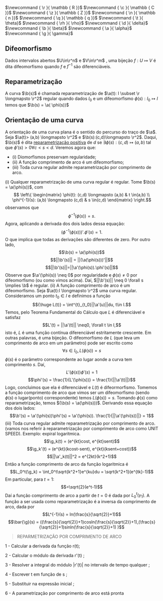 $\newcommand { \r }{ \mathbb { R }}$
$\newcommand { \c }{ \mathbb { C }}$
$\newcommand { \z }{ \mathbb { Z }}$
$\newcommand { \n }{ \mathbb { n }}$
$\newcommand { \q }{ \mathbb { q }}$
$\newcommand { \t }{ \theta}$
$\newcommand { \rh }{ \rho}$
$\newcommand { \d }{ \delta}$
$\newcommand { \b }{ \beta}$
$\newcommand { \a }{ \alpha}$
$\newcommand { \g }{ \gamma}$
## Difeomorfismo
Dados intervalos abertos $U\in\r^n$  e  $V\in\r^m$ , uma bijeção $f:U \longmapsto V$ é dita difeomorfismo quando $f$ e $f^{-1}$ são diferenciáveis.
## Reparametrização
A curva $\b(s)$ é chamada reparametrização de $\a(t): I \subset \r \longmapsto \r^2$ regular quando dados $I_0$ e um difeomorfismo $\phi(s):I_0 \longmapsto I$ temos que $\b(s) = \a( \phi(s))$ 
## Orientação de uma curva
A orientação de uma curva plana é o sentido do percurso do traço de $\a$.
Seja $\a(t)> (a,b) \longmapsto \r^2$ e $\b(s):(c,d)\longmapsto \r^2$. Daqui, $\b(s)$ é dita <u>reparametrização positiva</u> de $d$ se $\exists \phi(s):(c,d) \longmapsto (a,b)$ tal que $\phi'(s)>0 \forall c<s<d$.
Veremos agora que:
- (i) Diomorfismos preservam regularidade;
- (ii) A função comprimento de arco é um difeomorfismo;
- (iii) Toda curva regular admite reparametrização por comprimento de arco.

(i) Qualquer reparametrização de uma curva regular é regular.
Tome $\b(s) = \a(\phi(s))$, com 
$$ \left\{
\begin{matrix}
\phi(t): (c,d) \longmapsto (a,b) & t \in(a,b) \\
\phi^{-1}(s): (a,b) \longmapsto (c,d) & s \in(c,d)
\end{matrix} \right.$$
observamos que $$ \phi^{-1}(\phi(s)) =s.$$
Agora, aplicando a derivada dos dois lados dessa equação:
$$(\phi^{-1}(\phi(s)))'.\phi'(s) = 1.$$
O que implica que todas as derivações são diferentes de zero. Por outro lado, 
$$\b(s) = \a(\phi(s))$$
$$||\b'(s)|| = ||(\a(\phi(s)))'||$$
$$||\b'(s)||=||\a'(\phi(s)).\phi'(s)||$$
Observe que $\a'(\phi(s)) \neq 0$ por regularidade e $\phi(s) \neq 0$ por difeomorfismo (ou como vimos acima). Daí, $||\b'(s)|| \neq 0 \forall s \implies \b$ é regular. 
(ii) A função comprimento de arco é um difeomorfismo.
Seja $\a(t):I \longmapsto \r^2$ uma curva regular. Consideramos um ponto $t_0\in I$ e definimos a função 
$${\huge L(t)} = \int^{t}_{t_0}||\a'(u)||du, t\in I.$$
Temos, pelo Teorema Fundamental do Cálculo que $L$ é diferenciável e satisfaz
$$L'(t) = ||\a'(t)|| \neq0, \forall t \in I,$$
isto é, $L$ é uma função contínua diferenciável estritamente crescente. Em outras palavras, é uma bijeção.
O difeomorfismo de $L$ (que leva um comprimento de arco em um parâmetro) pode ser escrito como 
$$\forall s \in I_0, L(\phi(s)) =s$$
$\phi(s)$ é o parâmetro correspondente ao lugar aonde a curva tem comprimento $s$. Daí, 
$$L'(\phi(s))\phi'(s)=1$$
$$\phi'(s) = \frac{1}{L'(\phi(s))} = \frac{1}{||\a'(t)||}$$
Logo, concluimos que ela é diferenciável e $L(t)$ é difeormorfismo. 
Tomemos a função comprimento de arco que vimos ser um difeomorfismo (sendo $\phi(s)$ o lugar(ponto) correspondente) temos $L(\phi(s))=s.$
Tomando $\phi(s)$ como reparametrização, temos $(\b(s) = \a(\phi(s)))$. Derivando essa equação dos dois lados:
$$\b'(s) = \a'(\phi(s))\phi'(s) = \a'(\phi(s)). \frac{1}{||\a'(\phi(s))||} = 1$$
(iii) Toda curva regular admite reparametrização por comprimento de arco.
 (vamos nos referir à reparametrização por comprimento de arco como UNIT SPEED).
 Exemplo: expiral logaritmica.
 $$\g_k(t) = (e^{kt}cost, e^{kt}sent)$$
 $$\g_k'(t) = (e^{kt}(kcost-sent), e^{kt}(ksent+cost))$$
 $$||\a'_k(t)||^2 = e^{2kt}(k^2+1)$$
 Então a função comprimento de arco da função logaritmica é 
 $$L_0^t(\g_k) = \int_0^t\sqrt{k^2+1}e^{ku}du = \sqrt{k^2+1}(e^{tk}-1)$$
 Em particular, para $t=1$:
 $$=\sqrt{2}(e^t-1)$$
 Daí a função comprimento de arco a partir de $t=0$ é dada por $L_0^t(\gamma_1)$.
 A função a ser usada como reparametrização é a inversa da comprimento de arco, dada por 
 $$L^{-1}(s) = ln(\frac{s}{\sqrt{2}}+1)$$
 $$\bar{\g}(s) = ((\frac{s}{\sqrt{2}}+1)cosln(\frac{s}{\sqrt{2}}+1),(\frac{s}{\sqrt{2}}+1)sinln(\frac{s}{\sqrt{2}}+1) )$$
 > REPARMETRIZAÇÃO POR COMPRIMENTO DE ARCO

1 - Calcular a derivada da função r(t); 

2 - Calcular o módulo da derivada r'(t) ;

3 - Resolver a integral do módulo |r'(t)| no intervalo de tempo qualquer ;

4 - Escrever t em função de s ;

5 - Substituir na expressão inicial ;

6 - A parametrização por comprimento de arco está pronta
